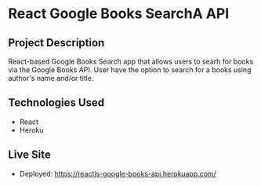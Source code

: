 # React Google Books SearchA API

## Project Description
React-based Google Books Search app that allows users to searh for books via the Google Books API. User have the option to search for a books using author's name and/or title. 

## Technologies Used
* React
* Heroku

## Live Site
* Deployed: https://reactjs-google-books-api.herokuapp.com/
